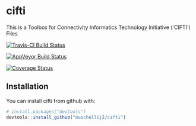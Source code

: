 # cifti

This is a Toolbox for Connectivity Informatics Technology Initiative ('CIFTI') Files
    
[![Travis-CI Build Status](https://travis-ci.org/muschellij2/cifti.svg?branch=master)](https://travis-ci.org/muschellij2/cifti)

[![AppVeyor Build Status](https://ci.appveyor.com/api/projects/status/github/muschellij2/cifti?branch=master&svg=true)](https://ci.appveyor.com/project/muschellij2/cifti)

[![Coverage Status](https://img.shields.io/coveralls/muschellij2/cifti.svg)](https://coveralls.io/r/muschellij2/cifti?branch=master)

## Installation

You can install cifti from github with:


``` r
# install.packages("devtools")
devtools::install_github("muschellij2/cifti")
```
